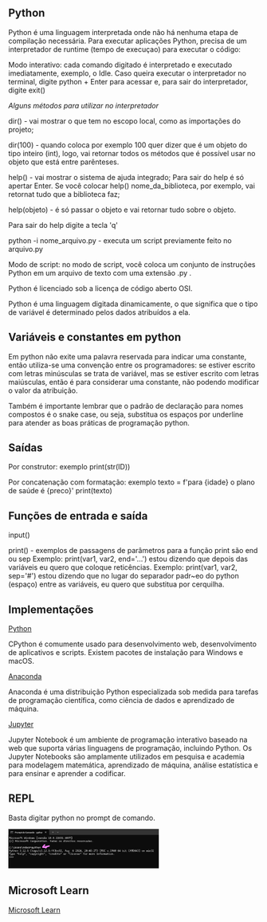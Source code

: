 ## Python

Python é uma linguagem interpretada onde não há nenhuma etapa de compilação necessária. Para executar aplicações Python, precisa de um interpretador de runtime (tempo de execuçao) para executar o código:

Modo interativo: cada comando digitado é interpretado e executado imediatamente, exemplo, o Idle.
Caso queira executar o interpretador no terminal, digite python + Enter para acessar e, para sair do interpretador, digite exit() 

*Alguns métodos para utilizar no interpretador*

dir() - vai mostrar o que tem no escopo local, como as importações do projeto;

dir(100) - quando coloca por exemplo 100 quer dizer que é um objeto do tipo inteiro (int), logo, vai retornar todos os métodos que é possível usar no objeto que está entre parênteses.

help() - vai mostrar o sistema de ajuda integrado; Para sair do help é só apertar Enter. Se você colocar help() nome_da_biblioteca, por exemplo, vai retornat tudo que a biblioteca faz;

help(objeto) - é só passar o objeto e vai retornar tudo sobre o objeto.

Para sair do help digite a tecla 'q'

python -i nome_arquivo.py - executa um script previamente feito no arquivo.py

Modo de script: no modo de script, você coloca um conjunto de instruções Python em um arquivo de texto com uma extensão .py .

Python é licenciado sob a licença de código aberto OSI.

Python é uma linguagem digitada dinamicamente, o que significa que o tipo de variável é determinado pelos dados atribuídos a ela.

## Variáveis e constantes em python

Em python não exite uma palavra reservada para indicar uma constante, então utiliza-se uma convenção entre os programadores: se estiver escrito com letras minúsculas se trata de variável, mas se estiver escrito com letras maiúsculas, então é para considerar uma constante, não podendo modificar o valor da atribuição.

Também é importante lembrar que o padrão de declaração para nomes compostos é o snake case, ou seja, substitua os espaços por underline para atender as boas práticas de programação python.

## Saídas

Por construtor: exemplo print(str(ID))

Por concatenação com formatação: exemplo texto = f'para {idade} o plano de saúde é {preco}' print(texto)

## Funções de entrada e saída

input()

print() - exemplos de passagens de parâmetros para a função print são end ou sep
Exemplo: print(var1, var2, end='...') estou dizendo que depois das variáveis eu quero que coloque reticências.
Exemplo: print(var1, var2, sep='#') estou dizendo que no lugar do separador padr~eo do python (espaço) entre as variáveis, eu quero que substitua por cerquilha.

## Implementações

[Python](https://www.python.org/)
  
CPython é comumente usado para desenvolvimento web, desenvolvimento de aplicativos e scripts. Existem pacotes de instalação para Windows e macOS. 

[Anaconda](https://www.anaconda.com/)
  
Anaconda é uma distribuição Python especializada sob medida para tarefas de programação científica, como ciência de dados e aprendizado de máquina.

[Jupyter](https://jupyter.org/)
 
 Jupyter Notebook é um ambiente de programação interativo baseado na web que suporta várias linguagens de programação, incluindo Python. Os Jupyter Notebooks são amplamente utilizados em pesquisa e academia para modelagem matemática, aprendizado de máquina, análise estatística e para ensinar e aprender a codificar.

 ## REPL

 Basta digitar python no prompt de comando.

 <img src="imagens/REPL.png" width="60%">

 ## Microsoft Learn

[Microsoft Learn](https://learn.microsoft.com/pt-pt/training/paths/python-language/?WT.mc_id=academic-105485-koreyst)



